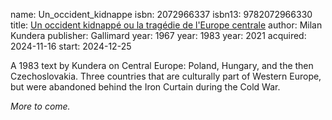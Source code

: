name: Un_occident_kidnappe
isbn: 2072966337
isbn13: 9782072966330
title: [Un occident kidnapp&eacute; ou la trag&eacute;die de l'Europe centrale](https://a.co/d/3PPWDXp)
author: Milan Kundera
publisher: Gallimard
year: 1967
year: 1983
year: 2021
acquired: 2024-11-16
start: 2024-12-25

A 1983 text by Kundera on Central Europe: Poland, Hungary, and the then
Czechoslovakia.  Three countries that are culturally part of Western Europe, but
were abandoned behind the Iron Curtain during the Cold War.

_More to come._
